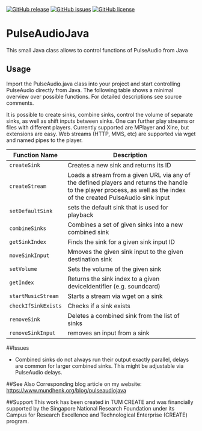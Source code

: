 [![GitHub release](https://img.shields.io/github/release/PhilippMundhenk/PulseAudioJava.svg)](https://github.com/PhilippMundhenk/PulseAudioJava/releases) [![GitHub issues](https://img.shields.io/github/issues/PhilippMundhenk/PulseAudioJava.svg)](https://github.com/PhilippMundhenk/PulseAudioJava/issues) [![GitHub license](https://img.shields.io/badge/license-MIT-blue.svg)](https://github.com/PhilippMundhenk/PulseAudioJava/blob/master/LICENSE)

# PulseAudioJava
This small Java class allows to control functions of PulseAudio from Java

## Usage
Import the PulseAudio.java class into your project and start controlling PulseAudio directly from Java. The following table shows a minimal overview over possible functions. For detailed descriptions see source comments.

It is possible to create sinks, combine sinks, control the volume of separate sinks, as well as shift inputs between sinks. One can further play streams or files with different players. Currently supported are MPlayer and Xine, but extensions are easy. Web streams (HTTP, MMS, etc) are supported via wget and named pipes to the player.

Function Name  | Description
------------- | -------------
```createSink``` | Creates a new sink and returns its ID
```createStream``` | Loads a stream from a given URL via any of the defined players and returns the handle to the player process, as well as the index of the created PulseAudio sink input
```setDefaultSink``` | sets the default sink that is used for playback
```combineSinks``` | Combines a set of given sinks into a new combined sink
```getSinkIndex``` | Finds the sink for a given sink input ID
```moveSinkInput``` | Mmoves the given sink input to the given destination sink
```setVolume``` | Sets the volume of the given sink
```getIndex``` | Returns the sink index to a given deviceIdentifier (e.g. soundcard)
```startMusicStream``` | Starts a stream via wget on a sink
```checkIfSinkExists``` | Checks if a sink exists
```removeSink``` | Deletes a combined sink from the list of sinks
```removeSinkInput``` | removes an input from a sink

##Issues
- Combined sinks do not always run their output exactly parallel, delays are common for larger combined sinks. This might be adjustable via PulseAudio delays.

##See Also
Corresponding blog article on my website: https://www.mundhenk.org/blog/pulseaudiojava

##Support
This work has been created in TUM CREATE and was financially supported by the Singapore National Research Foundation under its Campus for Research Excellence and Technological Enterprise (CREATE) program.